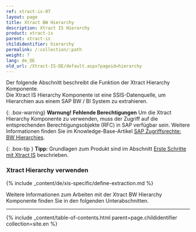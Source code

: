 ```yaml
---
ref: xtract-is-07
layout: page
title: Xtract BW Hierarchy
description: Xtract IS Hierarchy
product: xtract-is
parent: xtract-is
childidentifier: hierarchy
permalink: /:collection/:path
weight: 7
lang: de_DE
old_url: /Xtract-IS-DE/default.aspx?pageid=hierarchy
---
```

Der folgende Abschnitt beschreibt die Funktion der Xtract Hierarchy Komponente.<br>
Die Xtract IS Hierarchy Komponente ist eine SSIS-Datenquelle, um Hierarchien aus einem SAP BW / BI System zu extrahieren.

{: .box-warning}
**Warnung!** **Fehlende Berechtigungen**
Um die Xtract Hierarchy Komponente zu verwenden, muss der Zugriff auf die entsprechenden Berechtigungsobjekte (RFC) in SAP verfügbar sein. 
Weitere Informationen finden Sie im Knowledge-Base-Artikel [SAP Zugriffsrechte: BW Hierarchies](https://kb.theobald-software.com/sap/authority-objects-sap-user-rights#bw-hierarchies).

{: .box-tip }
**Tipp:** Grundlagen zum Produkt sind im Abschnitt [Erste Schritte mit Xtract IS](./erste-schritte) beschrieben.<br>

### Xtract Hierarchy verwenden
{% include _content/de/xis-specific/define-extraction.md %}

Weitere Informationen zum Arbeiten mit der Xtract BW Hierarchy Komponente finden Sie in den folgenden Unterabschnitten.

---

{% include _content/table-of-contents.html parent=page.childidentifier collection=site.en %}
